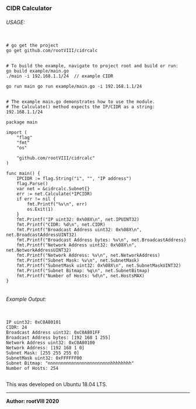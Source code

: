 ### CIDR Calculator

###### USAGE:
<pre>
  <code>
# go get the project
go get github.com/rootVIII/cidrcalc


# To build the example, navigate to project root and build or run:
go build example/main.go
./main -i 192.168.1.1/24  // example CIDR

go run main go run example/main.go -i 192.168.1.1/24


# The example main.go demonstrates how to use the module.
# The Calculate() method expects the IP/CIDR as a string: 192.168.1.1/24

package main

import (
    "flag"
    "fmt"
    "os"

    "github.com/rootVIII/cidrcalc"
)

func main() {
    IPCIDR := flag.String("i", "", "IP address")
    flag.Parse()
    var net = &cidrcalc.Subnet{}
    err := net.Calculate(*IPCIDR)
    if err != nil {
        fmt.Printf("&#37;v\n", err)
        os.Exit(1)
    }
    fmt.Printf("IP uint32: 0x%08X\n", net.IPUINT32)
    fmt.Printf("CIDR: %d\n", net.CIDR)
    fmt.Printf("Broadcast Address uint32: 0x%08X\n", net.BroadcastAddressUINT32)
    fmt.Printf("Broadcast Address bytes: %v\n", net.BroadcastAddress)
    fmt.Printf("Network Address uint32: 0x%08X\n", net.NetworkAddressUINT32)
    fmt.Printf("Network Address: %v\n", net.NetworkAddress)
    fmt.Printf("Subnet Mask: %v\n", net.SubnetMask)
    fmt.Printf("SubnetMask uint32: 0x%08X\n", net.SubnetMaskUINT32)
    fmt.Printf("Subnet Bitmap: %q\n", net.SubnetBitmap)
    fmt.Printf("Number of Hosts: %d\n", net.HostsMAX)
}
  </code>
</pre>


###### Example Output:
<pre>
  <code>
IP uint32: 0xC0A80101
CIDR: 24
Broadcast Address uint32: 0xC0A801FF
Broadcast Address bytes: [192 168 1 255]
Network Address uint32: 0xC0A80100
Network Address: [192 168 1 0]
Subnet Mask: [255 255 255 0]
SubnetMask uint32: 0xFFFFFF00
Subnet Bitmap: "nnnnnnnnnnnnnnnnnnnnnnnnhhhhhhhh"
Number of Hosts: 254
  </code>
</pre>



This was developed on Ubuntu 18.04 LTS.
<hr>
<b>Author: rootVIII  2020</b>
<br><br>
